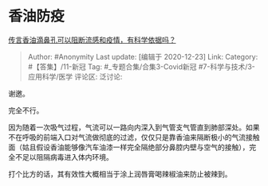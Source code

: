 # 香油防疫
[传言香油滴鼻孔可以阻断流感和疫情，有科学依据吗？](https://www.zhihu.com/question/367829391/answer/987656557)

> Author: #Anonymity
> Last update: [编辑于 2020-12-23]
> Link:
> Category: #【答集】/11-新冠
> Tag: #_专题合集/合集3-Covid新冠 #7-科学与技术/3-应用科学/医学
> 评论区:
> 泛讨论:

谢邀。

完全不行。

因为随着一次吸气过程，气流可以一路向内深入到气管支气管直到肺部深处。如果不在呼吸的前端入口对气流做彻底的过滤，仅仅只是靠香油来隔断极小的气流接触面（姑且假设香油能够像汽车油漆一样完全隔绝部分鼻腔内壁与空气的接触），完全不足以阻隔病毒进入体内环境。

打个比方的话，其有效性大概相当于涂上润唇膏喝辣椒油来防止被辣到。
